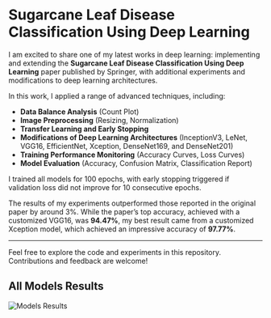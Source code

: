 # Sugarcane Leaf Disease Classification Using Deep Learning

I am excited to share one of my latest works in deep learning: implementing and extending the **Sugarcane Leaf Disease Classification Using Deep Learning** paper published by Springer, with additional experiments and modifications to deep learning architectures.

In this work, I applied a range of advanced techniques, including:

- **Data Balance Analysis** (Count Plot)
- **Image Preprocessing** (Resizing, Normalization)
- **Transfer Learning and Early Stopping**
- **Modifications of Deep Learning Architectures** (InceptionV3, LeNet, VGG16, EfficientNet, Xception, DenseNet169, and DenseNet201)
- **Training Performance Monitoring** (Accuracy Curves, Loss Curves)
- **Model Evaluation** (Accuracy, Confusion Matrix, Classification Report)

I trained all models for 100 epochs, with early stopping triggered if validation loss did not improve for 10 consecutive epochs.

The results of my experiments outperformed those reported in the original paper by around 3%. While the paper’s top accuracy, achieved with a customized VGG16, was **94.47%**, my best result came from a customized Xception model, which achieved an impressive accuracy of **97.77%**.

---

Feel free to explore the code and experiments in this repository. Contributions and feedback are welcome!

## All Models Results

![Models Results](https://github.com/user-attachments/assets/52081396-f473-4a9d-9863-a0adce1122c6)
